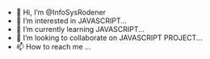 - 👋 Hi, I’m @InfoSysRodener
- 👀 I’m interested in JAVASCRIPT...
- 🌱 I’m currently learning JAVASCRIPT...
- 💞️ I’m looking to collaborate on JAVASCRIPT PROJECT...
- 📫 How to reach me ...

<!---
InfoSysRodener/InfoSysRodener is a ✨ special ✨ repository because its `README.md` (this file) appears on your GitHub profile.
You can click the Preview link to take a look at your changes.
--->

